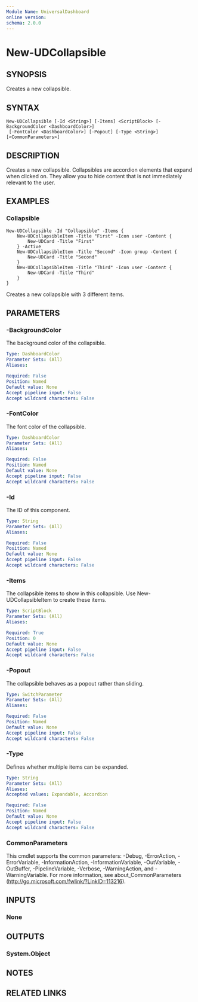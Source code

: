 ```yaml
---
Module Name: UniversalDashboard
online version:
schema: 2.0.0
---
```


# New-UDCollapsible

## SYNOPSIS
Creates a new collapsible. 

## SYNTAX

```
New-UDCollapsible [-Id <String>] [-Items] <ScriptBlock> [-BackgroundColor <DashboardColor>]
 [-FontColor <DashboardColor>] [-Popout] [-Type <String>] [<CommonParameters>]
```

## DESCRIPTION
Creates a new collapsible. Collapsibles are accordion elements that expand when clicked on. They allow you to hide content that is not immediately relevant to the user.

## EXAMPLES

### Collapsible
```
New-UDCollapsible -Id "Collapsible" -Items {
    New-UDCollapsibleItem -Title "First" -Icon user -Content {
        New-UDCard -Title "First"
    } -Active
    New-UDCollapsibleItem -Title "Second" -Icon group -Content {
        New-UDCard -Title "Second"
    }
    New-UDCollapsibleItem -Title "Third" -Icon user -Content {
        New-UDCard -Title "Third"
    }
}
```

Creates a new collapsible with 3 different items. 

## PARAMETERS

### -BackgroundColor
The background color of the collapsible.

```yaml
Type: DashboardColor
Parameter Sets: (All)
Aliases: 

Required: False
Position: Named
Default value: None
Accept pipeline input: False
Accept wildcard characters: False
```

### -FontColor
The font color of the collapsible.

```yaml
Type: DashboardColor
Parameter Sets: (All)
Aliases: 

Required: False
Position: Named
Default value: None
Accept pipeline input: False
Accept wildcard characters: False
```

### -Id
The ID of this component.

```yaml
Type: String
Parameter Sets: (All)
Aliases: 

Required: False
Position: Named
Default value: None
Accept pipeline input: False
Accept wildcard characters: False
```

### -Items
The collapsible items to show in this collapsible. Use New-UDCollapsibleItem to create these items.

```yaml
Type: ScriptBlock
Parameter Sets: (All)
Aliases: 

Required: True
Position: 0
Default value: None
Accept pipeline input: False
Accept wildcard characters: False
```

### -Popout
The collapsible behaves as a popout rather than sliding. 

```yaml
Type: SwitchParameter
Parameter Sets: (All)
Aliases: 

Required: False
Position: Named
Default value: None
Accept pipeline input: False
Accept wildcard characters: False
```

### -Type
Defines whether multiple items can be expanded. 

```yaml
Type: String
Parameter Sets: (All)
Aliases: 
Accepted values: Expandable, Accordion

Required: False
Position: Named
Default value: None
Accept pipeline input: False
Accept wildcard characters: False
```

### CommonParameters
This cmdlet supports the common parameters: -Debug, -ErrorAction, -ErrorVariable, -InformationAction, -InformationVariable, -OutVariable, -OutBuffer, -PipelineVariable, -Verbose, -WarningAction, and -WarningVariable. For more information, see about_CommonParameters (http://go.microsoft.com/fwlink/?LinkID=113216).

## INPUTS

### None

## OUTPUTS

### System.Object

## NOTES

## RELATED LINKS



